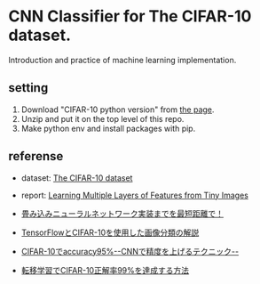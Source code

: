 # CNN Classifier for The CIFAR-10 dataset.
Introduction and practice of machine learning implementation.

## setting
1. Download "CIFAR-10 python version" from [the page](https://www.cs.toronto.edu/~kriz/cifar.html).
1. Unzip and put it on the top level of this repo.
1. Make python env and install packages with pip.

## referense
* dataset: [The CIFAR-10 dataset](https://www.cs.toronto.edu/~kriz/cifar.html)
* report: [Learning Multiple Layers of Features from Tiny Images](https://www.cs.toronto.edu/~kriz/learning-features-2009-TR.pdf)

* [畳み込みニューラルネットワーク実装までを最短距離で！](https://farml1.com/cnn_summary)
* [TensorFlowとCIFAR-10を使用した画像分類の解説](https://qiita.com/RyutoYoda/items/cc914bad8d9193e3be48)
* [CIFAR-10でaccuracy95%--CNNで精度を上げるテクニック--](https://qiita.com/yy1003/items/c590d1a26918e4abe512)
* [転移学習でCIFAR-10正解率99%を達成する方法](https://qiita.com/T-STAR/items/de933c67b52a47f9efef)